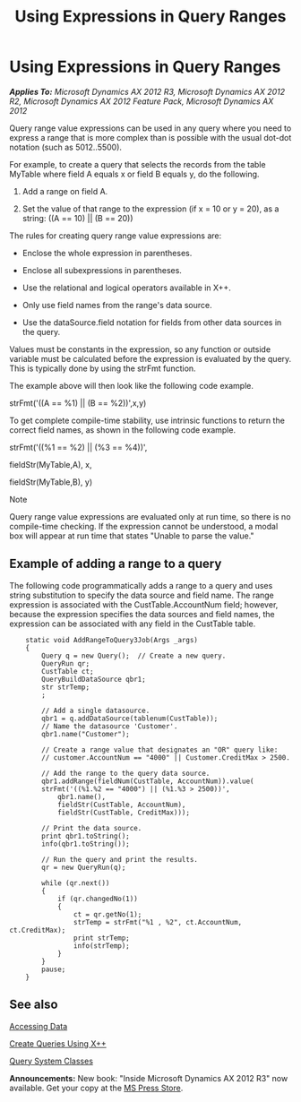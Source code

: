 ﻿---
title: Using Expressions in Query Ranges
TOCTitle: Using Expressions in Query Ranges
ms:assetid: ff839bb9-67f7-4184-a5bd-a853089e5426
ms:mtpsurl: https://msdn.microsoft.com/en-us/library/Aa893981(v=AX.60)
ms:contentKeyID: 35254216
ms.date: 05/18/2015
mtps_version: v=AX.60
---

# Using Expressions in Query Ranges 


_**Applies To:** Microsoft Dynamics AX 2012 R3, Microsoft Dynamics AX 2012 R2, Microsoft Dynamics AX 2012 Feature Pack, Microsoft Dynamics AX 2012_

Query range value expressions can be used in any query where you need to express a range that is more complex than is possible with the usual dot-dot notation (such as 5012..5500).

For example, to create a query that selects the records from the table MyTable where field A equals x or field B equals y, do the following.

1.  Add a range on field A.

2.  Set the value of that range to the expression (if x = 10 or y = 20), as a string: ((A == 10) || (B == 20))

The rules for creating query range value expressions are:

  - Enclose the whole expression in parentheses.

  - Enclose all subexpressions in parentheses.

  - Use the relational and logical operators available in X++.

  - Only use field names from the range's data source.

  - Use the dataSource.field notation for fields from other data sources in the query.

Values must be constants in the expression, so any function or outside variable must be calculated before the expression is evaluated by the query. This is typically done by using the strFmt function.

The example above will then look like the following code example.

strFmt('((A == %1) || (B == %2))',x,y)

To get complete compile-time stability, use intrinsic functions to return the correct field names, as shown in the following code example.

strFmt('((%1 == %2) || (%3 == %4))',

fieldStr(MyTable,A), x,

fieldStr(MyTable,B), y)


> [!NOTE]
> <P>Query range value expressions are evaluated only at run time, so there is no compile-time checking. If the expression cannot be understood, a modal box will appear at run time that states "Unable to parse the value."</P>



## Example of adding a range to a query

The following code programmatically adds a range to a query and uses string substitution to specify the data source and field name. The range expression is associated with the CustTable.AccountNum field; however, because the expression specifies the data sources and field names, the expression can be associated with any field in the CustTable table.
```X++  
    static void AddRangeToQuery3Job(Args _args)
    {
        Query q = new Query();  // Create a new query.
        QueryRun qr;
        CustTable ct;
        QueryBuildDataSource qbr1;
        str strTemp;
        ;
    
        // Add a single datasource.
        qbr1 = q.addDataSource(tablenum(CustTable));
        // Name the datasource 'Customer'.
        qbr1.name("Customer");
    
        // Create a range value that designates an "OR" query like:
        // customer.AccountNum == "4000" || Customer.CreditMax > 2500.
    
        // Add the range to the query data source.
        qbr1.addRange(fieldNum(CustTable, AccountNum)).value(
        strFmt('((%1.%2 == "4000") || (%1.%3 > 2500))',
            qbr1.name(),
            fieldStr(CustTable, AccountNum),
            fieldStr(CustTable, CreditMax)));
    
        // Print the data source.
        print qbr1.toString();
        info(qbr1.toString());
    
        // Run the query and print the results.
        qr = new QueryRun(q);
    
        while (qr.next())
        {
            if (qr.changedNo(1))
            {
                ct = qr.getNo(1);
                strTemp = strFmt("%1 , %2", ct.AccountNum, ct.CreditMax);
                print strTemp;
                info(strTemp);
            }
        }
        pause;
    }
```
## See also

[Accessing Data](accessing-data.md)

[Create Queries Using X++](how-to-create-queries-by-using-x.md)

[Query System Classes](query-object-model.md)

  
**Announcements:** New book: "Inside Microsoft Dynamics AX 2012 R3" now available. Get your copy at the [MS Press Store](https://www.microsoftpressstore.com/store/inside-microsoft-dynamics-ax-2012-r3-9780735685109).

